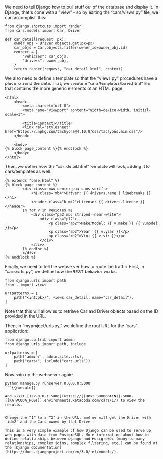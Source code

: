We need to tell Django how to pull stuff out of the database and display it. In Django, that's done with a "view" - so by editing the “cars/views.py” file, we can accomplish this:

```
from django.shortcuts import render
from cars.models import Car, Driver

def car_detail(request, pk):
    owner_obj = Driver.objects.get(pk=pk)
    car_objs = Car.objects.filter(owner_id=owner_obj.id)
    context = {
        "vehicles": car_objs,
        "drivers": owner_obj,
    }
    return render(request, "car_detail.html", context)
```

We also need to define a template so that the “views.py” procedures have a place to send the data. First, we create a “cars/templates/base.html” file that contains the more generic elements of an HTML page:

```
<html>
    <head>
        <meta charset="utf-8">
        <meta name="viewport" content="width=device-width, initial-scale=1">

        <title>Contacts</title>
        <link rel="stylesheet" href="https://unpkg.com/tachyons@4.10.0/css/tachyons.min.css"/>
    </head>
    
    <body>
{% block page_content %}{% endblock %}
    </body>
</html>
```

Then, we define how the “car_detail.html” template will look, adding it to cars/templates as well:

```
{% extends "base.html" %}
{% block page_content %}
        <div class="mw6 center pa3 sans-serif">
            <h1 class="mb4">Driver: {{ drivers.name | linebreaks }}</h1>
            <header class="b mb2">License: {{ drivers.license }}</header>
        {% for v in vehicles %}
            <div class="pa2 mb3 striped--near-white">
                <div class="pl2">
                    <p class="mb2">Make/Model: {{ v.make }} {{ v.model }}</p>
                    <p class="mb2">Year: {{ v.year }}</p>
                    <p class="mb2">Vin: {{ v.vin }}</p>
                </div>
            </div>
        {% endfor %}
        </div>
{% endblock %}
```

Finally, we need to tell the webserver how to route the traffic. First, in “cars/urls.py”, we define how the REST behavior works:

```
from django.urls import path
from . import views

urlpatterns = [
    path("<int:pk>/", views.car_detail, name="car_detail"),
]
```

Note that this will allow us to retrieve Car and Driver objects based on the ID provided in the URL.

Then, in “myproject/urls.py,” we define the root URL for the “cars” application:

```
from django.contrib import admin
from django.urls import path, include

urlpatterns = [
    path('admin/', admin.site.urls),
    path("cars/", include("cars.urls")),
]
```

Now spin up the webserver again:

```
python manage.py runserver 0.0.0.0:5000
```{{execute}}

And visit [127.0.0.1:5000](https://[[HOST_SUBDOMAIN]]-5000-[[KATACODA_HOST]].environments.katacoda.com/cars/1/) to view the results.


Change the “1” to a “2” in the URL, and we will get the Driver with `id=2` and the Cars owned by that Driver:

This is a very simple example of how Django can be used to serve up web pages with data from PostgreSQL. More information about how to define relationships between Django and PostgreSQL (many-to-many relationships, complex joins, complex filtering, etc.) can be found at the [Django documentation](https://docs.djangoproject.com/en/3.0/ref/models/).
